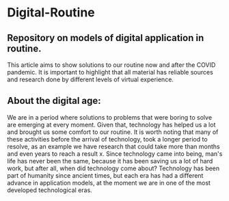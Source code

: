 # Digital-Routine
## Repository on models of digital application in routine.

This article aims to show solutions to our routine now and after the COVID pandemic. It is important to highlight that all material has reliable sources and research done by different levels of virtual experience. 

## About the digital age: 

  We are in a period where solutions to problems that were boring to solve are emerging at every moment. Given that, technology has helped us a lot and brought us some comfort to our routine. It is worth noting that many of these activities before the arrival of technology, took a longer period to resolve, as an example we have research that could take more than months and even years to reach a result x. Since technology came into being, man's life has never been the same, because it has been saving us a lot of hard work, but after all, when did technology come about? Technology has been part of humanity since ancient times, but each era has had a different advance in application models, at the moment we are in one of the most developed technological eras. 
